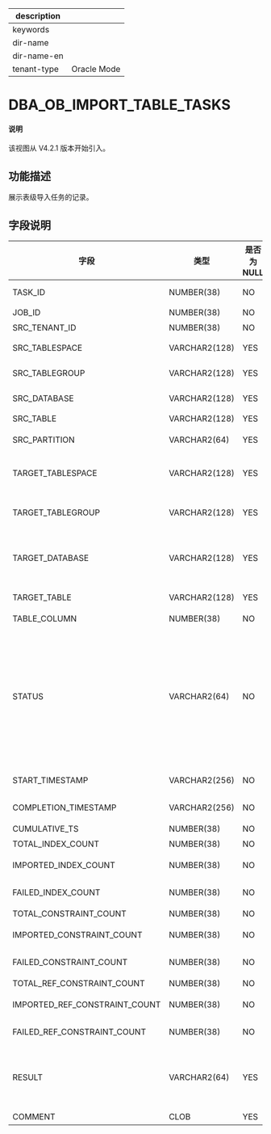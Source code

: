 |description||
|---|---|
|keywords||
|dir-name||
|dir-name-en||
|tenant-type|Oracle Mode|

# DBA_OB_IMPORT_TABLE_TASKS

<main id="notice" type='explain'>
  <h4>说明</h4>
  <p>该视图从 V4.2.1 版本开始引入。</p>
</main>

## 功能描述

展示表级导入任务的记录。

## 字段说明

| **字段** | **类型** | **是否为 NULL** | **描述** |
| --- | --- | --- | --- |
| TASK_ID | NUMBER(38) | NO | 负载均衡任务 ID |
| JOB_ID | NUMBER(38) | NO | 任务 ID |
| SRC_TENANT_ID | NUMBER(38) | NO | 源租户 ID |
| SRC_TABLESPACE | VARCHAR2(128) | YES | 源表的 TABLESPACE |
| SRC_TABLEGROUP | VARCHAR2(128) | YES | 源表的 TABLEGROUP |
| SRC_DATABASE | VARCHAR2(128) | YES | 源表的 DATABASE |
| SRC_TABLE | VARCHAR2(128) | YES | 源表名 |
| SRC_PARTITION | VARCHAR2(64) | YES | 源表的 PARTITION 名 |
| TARGET_TABLESPACE | VARCHAR2(128) | YES | 重映射表空间名称，若没有 Remap 则填空 |
| TARGET_TABLEGROUP | VARCHAR2(128) | YES | 重新映射表组名称，若没有 Remap 则填空 |
| TARGET_DATABASE | VARCHAR2(128) | YES | 重新映射数据库名称，若没有 Remap 则填空 |
| TARGET_TABLE | VARCHAR2(128) | YES | 源表的目标表名 |
| TABLE_COLUMN | NUMBER(38) | NO | 表列的数量 |
| STATUS | VARCHAR2(64) | NO | 任务状态，包含：<ul><li>INIT：表级导入任务初识化  </li><li>DOING：表级导入执行中 </li><li>FINISH：导入结束 </li></ul> |
| START_TIMESTAMP | VARCHAR2(256) | NO | 任务开始时租户当前时间 |
| COMPLETION_TIMESTAMP | VARCHAR2(256) | NO | 任务完成时租户当前时间 |
| CUMULATIVE_TS | NUMBER(38) | NO | 累计时间 |
| TOTAL_INDEX_COUNT | NUMBER(38) | NO | 总索引数 |
| IMPORTED_INDEX_COUNT | NUMBER(38) | NO | 已导入的索引数 |
| FAILED_INDEX_COUNT | NUMBER(38) | NO | 导入失败的索引数 |
| TOTAL_CONSTRAINT_COUNT | NUMBER(38) | NO | 总约束数 |
| IMPORTED_CONSTRAINT_COUNT | NUMBER(38) | NO | 已导入的约束数 |
| FAILED_CONSTRAINT_COUNT | NUMBER(38) | NO | 导入失败的约束数 |
| TOTAL_REF_CONSTRAINT_COUNT | NUMBER(38) | NO | 总引用约束数 |
| IMPORTED_REF_CONSTRAINT_COUNT | NUMBER(38) | NO | 已导入的引用约束数 |
| FAILED_REF_CONSTRAINT_COUNT | NUMBER(38) | NO | 导入失败的引用约束数 |
| RESULT | VARCHAR2(64) | YES | 表级恢复任务的结果：<ul><li>SUCCESS  </li><li>FAIL </li></ul> |
| COMMENT | CLOB | YES | 备注信息 |
